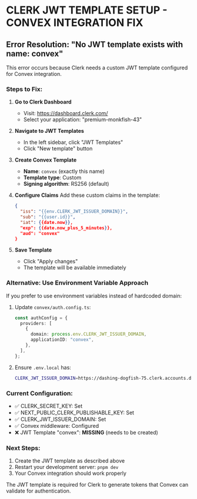 # CLERK JWT TEMPLATE SETUP - CONVEX INTEGRATION FIX

## Error Resolution: "No JWT template exists with name: convex"

This error occurs because Clerk needs a custom JWT template configured for Convex integration.

### Steps to Fix:

1. **Go to Clerk Dashboard**
   - Visit: https://dashboard.clerk.com/
   - Select your application: "premium-monkfish-43"

2. **Navigate to JWT Templates**
   - In the left sidebar, click "JWT Templates"
   - Click "New template" button

3. **Create Convex Template**
   - **Name**: `convex` (exactly this name)
   - **Template type**: Custom
   - **Signing algorithm**: RS256 (default)

4. **Configure Claims**
   Add these custom claims in the template:
   ```json
   {
     "iss": "{{env.CLERK_JWT_ISSUER_DOMAIN}}",
     "sub": "{{user.id}}",
     "iat": {{date.now}},
     "exp": {{date.now_plus_5_minutes}},
     "aud": "convex"
   }
   ```

5. **Save Template**
   - Click "Apply changes"
   - The template will be available immediately

### Alternative: Use Environment Variable Approach

If you prefer to use environment variables instead of hardcoded domain:

1. Update `convex/auth.config.ts`:
   ```typescript
   const authConfig = {
     providers: [
       {
         domain: process.env.CLERK_JWT_ISSUER_DOMAIN,
         applicationID: "convex",
       },
     ],
   };
   ```

2. Ensure `.env.local` has:
   ```bash
   CLERK_JWT_ISSUER_DOMAIN=https://dashing-dogfish-75.clerk.accounts.dev
   ```

### Current Configuration:
- ✅ CLERK_SECRET_KEY: Set
- ✅ NEXT_PUBLIC_CLERK_PUBLISHABLE_KEY: Set  
- ✅ CLERK_JWT_ISSUER_DOMAIN: Set
- ✅ Convex middleware: Configured
- ❌ JWT Template "convex": **MISSING** (needs to be created)

### Next Steps:
1. Create the JWT template as described above
2. Restart your development server: `pnpm dev`
3. Your Convex integration should work properly

The JWT template is required for Clerk to generate tokens that Convex can validate for authentication.
